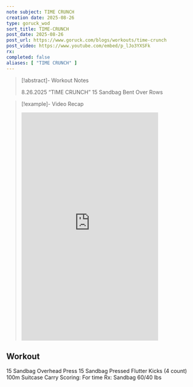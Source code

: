 ```yaml
---
note subject: TIME CRUNCH
creation date: 2025-08-26
type: goruck_wod
sort_title: TIME-CRUNCH
post_date: 2025-08-26
post_url: https://www.goruck.com/blogs/workouts/time-crunch
post_video: https://www.youtube.com/embed/p_lJo3YXSFk
rx: 
completed: false
aliases: [ "TIME CRUNCH" ]
---
```


> [!abstract]- Workout Notes
> 
> 8.26.2025 “TIME CRUNCH”
15 Sandbag Bent Over Rows

> [!example]- Video Recap
> <iframe width="360" height="600" src="https://www.youtube.com/embed/p_lJo3YXSFk" frameborder="0" allowfullscreen></iframe>

## Workout
15 Sandbag Overhead Press
15 Sandbag Pressed Flutter Kicks (4 count)
100m Suitcase Carry
Scoring: For time
Rx: Sandbag 60/40 lbs
